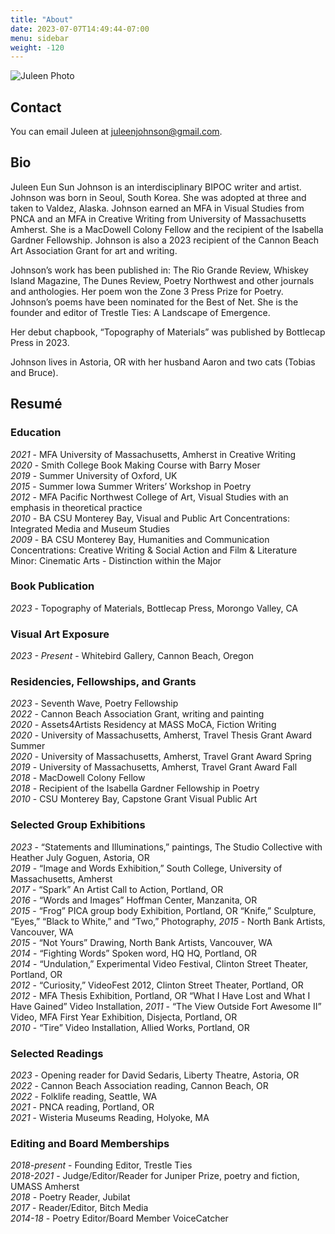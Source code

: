 ```yaml
---
title: "About"
date: 2023-07-07T14:49:44-07:00
menu: sidebar
weight: -120
---
```


![Juleen Photo](/images/juleen.png)

## Contact

You can email Juleen at [juleenjohnson@gmail.com](mailto:juleenjohnson@gmail.com).

## Bio

Juleen Eun Sun Johnson is an interdisciplinary BIPOC writer and artist. Johnson was born in Seoul, South Korea. She was adopted at three and taken to Valdez, Alaska. Johnson earned an MFA in Visual Studies from PNCA and an MFA in Creative Writing from University of Massachusetts Amherst. She is a MacDowell Colony Fellow and the recipient of the Isabella Gardner Fellowship. Johnson is also a 2023 recipient of the Cannon Beach Art Association Grant for art and writing.

Johnson’s work has been published in: The Rio Grande Review, Whiskey Island Magazine, The Dunes Review, Poetry Northwest and other journals and anthologies. Her poem won the Zone 3 Press Prize for Poetry. Johnson’s poems have been nominated for the Best of Net. She is the founder and editor of Trestle Ties: A Landscape of Emergence.

Her debut chapbook, “Topography of Materials” was published by Bottlecap Press in 2023.

Johnson lives in Astoria, OR with her husband Aaron and two cats (Tobias and Bruce).

## Resumé

### Education

*2021* - MFA University of Massachusetts, Amherst in Creative Writing 			     	    	    
*2020* - Smith College Book Making Course with Barry Moser						    
*2019* - Summer University of Oxford, UK 							    	    
*2015* - Summer Iowa Summer Writers’ Workshop in Poetry						    
*2012* - MFA Pacific Northwest College of Art, Visual Studies with an emphasis in theoretical practice	    
*2010* - BA CSU Monterey Bay, Visual and Public Art	Concentrations: Integrated Media and Museum Studies					   
*2009* - BA CSU Monterey Bay, Humanities and Communication Concentrations: Creative Writing & Social Action and Film & Literature Minor: Cinematic Arts - Distinction within the Major

### Book Publication

*2023* - Topography of Materials, Bottlecap Press, Morongo Valley, CA

### Visual Art Exposure

*2023 - Present* - Whitebird Gallery, Cannon Beach, Oregon

### Residencies, Fellowships, and Grants 

*2023* - Seventh Wave, Poetry Fellowship								     
*2022* - Cannon Beach Association Grant, writing and painting 						     
*2020* - Assets4Artists Residency at MASS MoCA, Fiction Writing					     
*2020* - University of Massachusetts, Amherst, Travel Thesis Grant Award Summer 		                  
*2020* - University of Massachusetts, Amherst, Travel Grant Award Spring				     
*2019* - University of Massachusetts, Amherst, Travel Grant Award Fall 			                 	     
*2018* - MacDowell Colony Fellow  									     
*2018* - Recipient of the Isabella Gardner Fellowship in Poetry		     				     
*2010* - CSU Monterey Bay, Capstone Grant Visual Public Art					                  

### Selected Group Exhibitions 		
 
*2023* - “Statements and Illuminations,” paintings, The Studio Collective with Heather July Goguen, Astoria, OR	     										     
*2019* - “Image and Words Exhibition,” South College, University of Massachusetts, Amherst		     
*2017* - “Spark” An Artist Call to Action, Portland, OR							     
*2016* - “Words and Images” Hoffman Center, Manzanita, OR					                  
*2015* - “Frog” PICA group body Exhibition, Portland, OR “Knife,” Sculpture, “Eyes,” “Black to White,” and “Two,” Photography, 
*2015* - North Bank Artists, Vancouver, WA	    							     
*2015* - “Not Yours” Drawing, North Bank Artists, Vancouver, WA 	   				     
*2014* - “Fighting Words” Spoken word, HQ HQ, Portland, OR						     
*2014* - “Undulation,” Experimental Video Festival, Clinton Street Theater, Portland, OR    		     
*2012* - “Curiosity,” VideoFest 2012, Clinton Street Theater, Portland, OR				     
*2012* - MFA Thesis Exhibition, Portland, OR	“What I Have Lost and What I Have Gained” Video Installation, 
*2011* - “The View Outside Fort Awesome II” Video, MFA First Year Exhibition, Disjecta, Portland, OR	     
*2010* - “Tire” Video Installation, Allied Works, Portland, OR						     

### Selected Readings 

*2023* - Opening reader for David Sedaris, Liberty Theatre, Astoria, OR 				                  
*2022* - Cannon Beach Association reading, Cannon Beach, OR						     
*2022* - Folklife reading, Seattle, WA									     
*2021* - PNCA reading, Portland, OR									     
*2021* - Wisteria Museums Reading, Holyoke, MA							     

### Editing and Board Memberships

*2018-present* - Founding Editor, Trestle Ties							    	    
*2018-2021* - Judge/Editor/Reader for Juniper Prize, poetry and fiction, UMASS Amherst	      	        
*2018* - Poetry Reader, Jubilat										    
*2017* - Reader/Editor, Bitch Media									    
*2014-18* - Poetry Editor/Board Member VoiceCatcher						            
